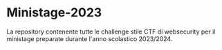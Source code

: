# Ministage-2023
La repository contenente tutte le challenge stile CTF di websecurity per il ministage preparate durante l'anno scolastico 2023/2024.
